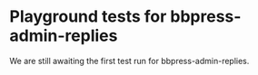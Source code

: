 # Playground tests for bbpress-admin-replies
We are still awaiting the first test run for bbpress-admin-replies.
